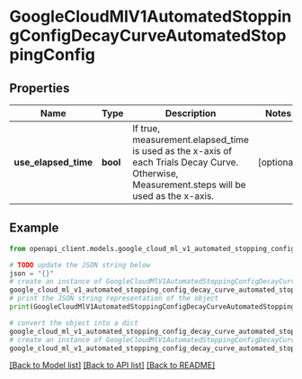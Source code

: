# GoogleCloudMlV1AutomatedStoppingConfigDecayCurveAutomatedStoppingConfig


## Properties

Name | Type | Description | Notes
------------ | ------------- | ------------- | -------------
**use_elapsed_time** | **bool** | If true, measurement.elapsed_time is used as the x-axis of each Trials Decay Curve. Otherwise, Measurement.steps will be used as the x-axis. | [optional] 

## Example

```python
from openapi_client.models.google_cloud_ml_v1_automated_stopping_config_decay_curve_automated_stopping_config import GoogleCloudMlV1AutomatedStoppingConfigDecayCurveAutomatedStoppingConfig

# TODO update the JSON string below
json = "{}"
# create an instance of GoogleCloudMlV1AutomatedStoppingConfigDecayCurveAutomatedStoppingConfig from a JSON string
google_cloud_ml_v1_automated_stopping_config_decay_curve_automated_stopping_config_instance = GoogleCloudMlV1AutomatedStoppingConfigDecayCurveAutomatedStoppingConfig.from_json(json)
# print the JSON string representation of the object
print(GoogleCloudMlV1AutomatedStoppingConfigDecayCurveAutomatedStoppingConfig.to_json())

# convert the object into a dict
google_cloud_ml_v1_automated_stopping_config_decay_curve_automated_stopping_config_dict = google_cloud_ml_v1_automated_stopping_config_decay_curve_automated_stopping_config_instance.to_dict()
# create an instance of GoogleCloudMlV1AutomatedStoppingConfigDecayCurveAutomatedStoppingConfig from a dict
google_cloud_ml_v1_automated_stopping_config_decay_curve_automated_stopping_config_from_dict = GoogleCloudMlV1AutomatedStoppingConfigDecayCurveAutomatedStoppingConfig.from_dict(google_cloud_ml_v1_automated_stopping_config_decay_curve_automated_stopping_config_dict)
```
[[Back to Model list]](../README.md#documentation-for-models) [[Back to API list]](../README.md#documentation-for-api-endpoints) [[Back to README]](../README.md)


